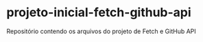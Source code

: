 # projeto-inicial-fetch-github-api
Repositório contendo os arquivos do projeto de Fetch e GitHub API
